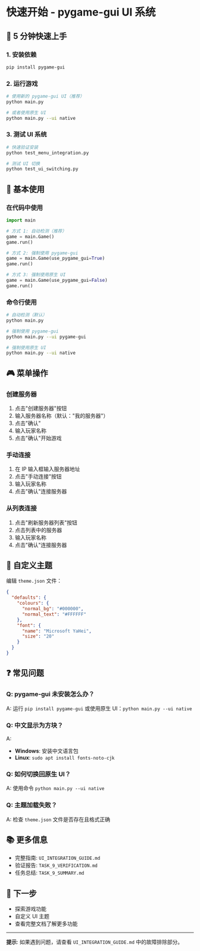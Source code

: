 # 快速开始 - pygame-gui UI 系统

## 🚀 5 分钟快速上手

### 1. 安装依赖

```bash
pip install pygame-gui
```

### 2. 运行游戏

```bash
# 使用新的 pygame-gui UI（推荐）
python main.py

# 或者使用原生 UI
python main.py --ui native
```

### 3. 测试 UI 系统

```bash
# 快速验证安装
python test_menu_integration.py

# 测试 UI 切换
python test_ui_switching.py
```

## 📖 基本使用

### 在代码中使用

```python
import main

# 方式 1: 自动检测（推荐）
game = main.Game()
game.run()

# 方式 2: 强制使用 pygame-gui
game = main.Game(use_pygame_gui=True)
game.run()

# 方式 3: 强制使用原生 UI
game = main.Game(use_pygame_gui=False)
game.run()
```

### 命令行使用

```bash
# 自动检测（默认）
python main.py

# 强制使用 pygame-gui
python main.py --ui pygame-gui

# 强制使用原生 UI
python main.py --ui native
```

## 🎮 菜单操作

### 创建服务器
1. 点击"创建服务器"按钮
2. 输入服务器名称（默认："我的服务器"）
3. 点击"确认"
4. 输入玩家名称
5. 点击"确认"开始游戏

### 手动连接
1. 在 IP 输入框输入服务器地址
2. 点击"手动连接"按钮
3. 输入玩家名称
4. 点击"确认"连接服务器

### 从列表连接
1. 点击"刷新服务器列表"按钮
2. 点击列表中的服务器
3. 输入玩家名称
4. 点击"确认"连接服务器

## 🔧 自定义主题

编辑 `theme.json` 文件：

```json
{
  "defaults": {
    "colours": {
      "normal_bg": "#000000",
      "normal_text": "#FFFFFF"
    },
    "font": {
      "name": "Microsoft YaHei",
      "size": "20"
    }
  }
}
```

## ❓ 常见问题

### Q: pygame-gui 未安装怎么办？
A: 运行 `pip install pygame-gui` 或使用原生 UI：`python main.py --ui native`

### Q: 中文显示为方块？
A: 
- **Windows**: 安装中文语言包
- **Linux**: `sudo apt install fonts-noto-cjk`

### Q: 如何切换回原生 UI？
A: 使用命令 `python main.py --ui native`

### Q: 主题加载失败？
A: 检查 `theme.json` 文件是否存在且格式正确

## 📚 更多信息

- 完整指南: `UI_INTEGRATION_GUIDE.md`
- 验证报告: `TASK_9_VERIFICATION.md`
- 任务总结: `TASK_9_SUMMARY.md`

## 🎯 下一步

- 探索游戏功能
- 自定义 UI 主题
- 查看完整文档了解更多功能

---

**提示**: 如果遇到问题，请查看 `UI_INTEGRATION_GUIDE.md` 中的故障排除部分。
